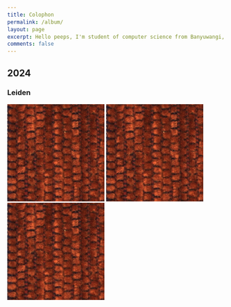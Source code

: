 ```yaml
---
title: Colophon
permalink: /album/
layout: page
excerpt: Hello peeps, I'm student of computer science from Banyuwangi, living in Jogjakarta. This blog for documentation about my programming journey, running on jekyll, hosting on netlify and using my own simple theme.
comments: false
---
```


## 2024
### Leiden

<img title="a title" alt="Alt text" src="assets/img/leiden.png">
<img title="a title" alt="Alt text" src="/assets/img/leiden.png">
<img src="assets/img/leiden.png" alt="ilustrasi repo yang mau diupdate">

